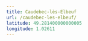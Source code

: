 ```yaml
---
title: Caudebec-lès-Elbeuf
url: /caudebec-les-elbeuf/
latitude: 49.281400000000005
longitude: 1.02611
---
```

